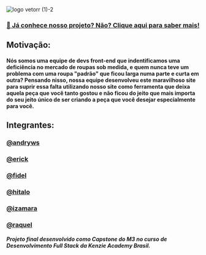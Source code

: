 ![logo vetorr (1)-2](https://user-images.githubusercontent.com/98785969/182271996-d37e177b-b4af-4ad1-bcc5-ae6962ba69eb.png)
### [🏁 Já conhece nosso projeto? Não? Clique aqui para saber mais!](https://github.com/Projeto-Final-Na-medida-Atelie/na-medida-atelie)

## Motivação:
#### Nós somos uma equipe de devs front-end que indentificamos uma deficiência no mercado de roupas sob medida, e quem nunca teve um problema com uma roupa "padrão" que ficou larga numa parte e curta em outra? Pensando nisso, nossa equipe desenvolveu este maravilhoso site para suprir essa falta utilizando nosso site como ferramenta que deixa aquela peça que você tanto gostou e não ficou do jeito que mais importa do seu jeito único de ser criando a peça que você desejar especialmente para você.

## Integrantes:
### [@andryws](https://github.com/AndrywsKenzie)
### [@erick](https://github.com/erickmarchetti)
### [@fidel](https://github.com/fidelmarques)
### [@hitalo](https://github.com/hitaloss)
### [@izamara](https://github.com/izamaraa)
### [@raquel](https://github.com/RaquelCAndrade)

##### Projeto final desenvolvido como Capstone do M3 no curso de Desenvolvimento Full Stack da Kenzie Academy Brasil.

